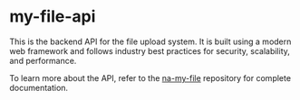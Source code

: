 # my-file-api

This is the backend API for the file upload system. It is built using a modern web framework and follows industry best practices for security, scalability, and performance.

To learn more about the API, refer to the [na-my-file](https://github.com/newamericafoundation/na-my-file) repository for complete documentation.
